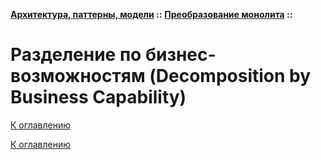 **[Архитектура, паттерны, модели](../../README.md#patterns) ::** 
**[Преобразование монолита](../../README.md#patterns-monolith) ::**
# Разделение по бизнес-возможностям (Decomposition by Business Capability)

<!--

-->

[К оглавлению](../../README.md#patterns-monolith)



[К оглавлению](../../README.md#patterns-monolith)
